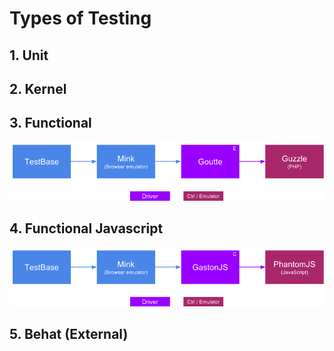# Types of Testing

  


## 1. Unit

  


## 2. Kernel

  


## 3. Functional

![](https://raw.githubusercontent.com/drupadocs/drupal-core/master/testing/PHPUnit-Functional-Testing-Component-Diagram.png)

  


## 4. Functional Javascript

  
![](https://raw.githubusercontent.com/drupadocs/drupal-core/master/testing/PHPUnit-Javascript-testing-Component-Diagram.png)

##  5. Behat \(External\)







